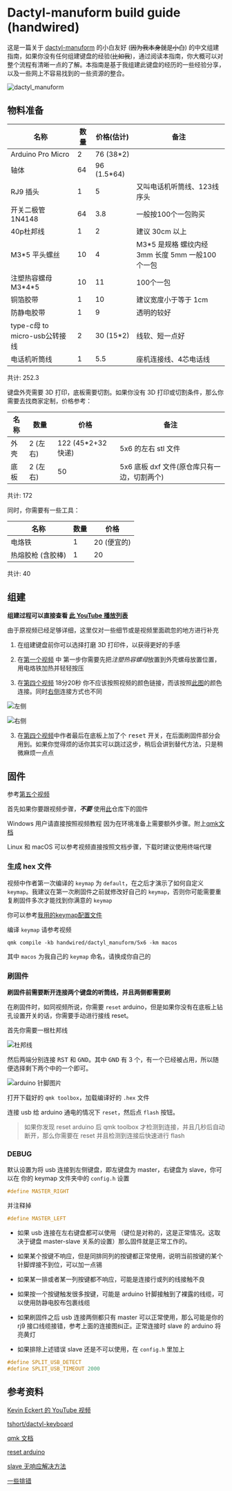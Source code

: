 # Dactyl-manuform build guide (handwired)

这是一篇关于 [dactyl-manuform](https://github.com/tshort/dactyl-keyboard) 的小白友好 (~~因为我本身就是小白~~) 的中文组建指南，如果你没有任何组建键盘的经验(~~比如我~~)，通过阅读本指南，你大概可以对整个流程有清晰一点的了解。本指南是基于我组建此键盘的经历的一些经验分享，以及一些网上不容易找到的一些资源的整合。

![dactyl_manuform](pics/IMG_2496.png)

## 物料准备

|名称|数量|价格(估计)|备注|
|---|---|---|---|
|Arduino Pro Micro|2|76 (38*2)||
|轴体|64|96 (1.5*64)||
|RJ9 插头|1|5|又叫电话机听筒线、123线序头|
|开关二极管1N4148|64|3.8|一般按100个一包购买|
|40p杜邦线|1|2|建议 30cm 以上|
|M3\*5 平头螺丝|10|4|M3\*5 是规格 螺纹内经 3mm 长度 5mm 一般100个一包|
|注塑热容螺母 M3\*4\*5|10|11|100个一包|
|铜箔胶带|1|10|建议宽度小于等于 1cm|
|防静电胶带|1|9|透明的较好|
|type-c母 to micro-usb公转接线|2|30 (15*2)|线软、短一点好|
|电话机听筒线|1|5.5|座机连接线、4芯电话线|

共计: 252.3

键盘外壳需要 3D 打印，底板需要切割。如果你没有 3D 打印或切割条件，那么你需要去找商家定制，价格参考：

|名称|数量|价格|备注|
|---|---|---|---|
|外壳|2 (左 右)|122 (45*2+32快递)|5x6 的左右 stl 文件|
|底板|2 (左 右)|50|5x6 底板 dxf 文件(原仓库只有一边，切割两个)|

共计: 172

同时，你需要有一些工具：

|名称|数量|价格|
|---|---|---|
|电烙铁|1|20 (便宜的)|
|热熔胶枪 (含胶棒)|1|20|

共计: 40


## 组建
 
**组建过程可以直接查看 [此 YouTube 播放列表](https://youtube.com/playlist?list=PLJcTwFs4jAY0VnJDXhexZw7X3OIjXQkiY)**

由于原视频已经足够详细，这里仅对一些细节或是视频里面疏忽的地方进行补充

1. 在组建键盘前你可以选择打磨 3D 打印件，以获得更好的手感

2. 在[第一个视频](https://www.youtube.com/watch?v=dWC_8BOArzc&list=PLJcTwFs4jAY0VnJDXhexZw7X3OIjXQkiY&index=1) 中 第一步你需要先把*注塑热容螺母*放置到外壳螺母放置位置，用电烙铁加热并轻轻按压

3. 在[第四个视频](https://www.youtube.com/watch?v=Oloh3Yabu6I&list=PLJcTwFs4jAY0VnJDXhexZw7X3OIjXQkiY&index=4) 18分20秒 你不应该按照视频的颜色链接，而该按照[此图](https://github.com/tshort/dactyl-keyboard/blob/master/resources/dactyl_manuform_left_wire_diagram.png)的颜色连接。同时[右侧](https://github.com/tshort/dactyl-keyboard/blob/master/resources/dactyl_manuform_right_wire_diagram.png)连接方式也不同
   
![左侧](./pics/dactyl_manuform_left_wire_diagram.png)

![右侧](./pics/dactyl_manuform_right_wire_diagram.png)

3. 在[第四个视频](https://www.youtube.com/watch?v=Oloh3Yabu6I&list=PLJcTwFs4jAY0VnJDXhexZw7X3OIjXQkiY&index=4)中作者最后在底板上加了个 <kbd>reset</kbd> 开关，在后面刷固件部分会用到。如果你觉得烦的话你其实可以跳过这步，稍后会讲到替代方法，只是稍微麻烦一点点

## 固件

参考[第五个视频](https://www.youtube.com/watch?v=fR-w97o7dgg&list=PLJcTwFs4jAY0VnJDXhexZw7X3OIjXQkiY&index=5)

首先如果你要跟视频步骤，***不要*** 使用[此](https://github.com/tshort/qmk_firmware/tree/master/keyboards/dactyl-manuform)仓库下的固件

Windows 用户请直接按照视频教程 因为在环境准备上需要额外步骤。附上[qmk文档](https://docs.qmk.fm/)

Linux 和 macOS 可以参考视频直接按照文档步骤，下载时建议使用终端代理

### 生成 hex 文件

视频中作者第一次编译的 <code>keymap</code> 为 <code>default</code>，在之后才演示了如何自定义 <code>keymap</code>。我建议在第一次刷固件之前就修改好自己的 <code>keymap</code>，否则你可能需要重复刷固件多次才能找到你满意的 <code>keymap</code>

你可以参考[我用的keymap配置文件](https://github.com/wivl/configs/tree/main/keymaps)

编译 <code>keymap</code> 请参考视频

```
qmk compile -kb handwired/dactyl_manuform/5x6 -km macos
```
其中 <code>macos</code> 为我自己的 <code>keymap</code> 命名，请换成你自己的

### 刷固件

**刷固件前需要断开连接两个键盘的听筒线，并且两侧都需要刷**

在刷固件时，如同视频所说，你需要 <code>reset</code> arduino，但是如果你没有在底板上钻孔设置开关的话，你需要手动进行接线 reset。

首先你需要一根杜邦线

![杜邦线](./pics/杜邦线.png)

然后两端分别连接 <kbd>RST</kbd> 和 <kbd>GND</kbd>。其中 <kbd>GND</kbd> 有 3 个，有一个已经被占用，所以随便选择剩下两个中的一个即可。

![arduino 针脚图片](./pics/xarduino_pro_micro_reset_pins.jpg.pagespeed.ic.SDTatP2YA3.webp)

打开下载好的 <code>qmk toolbox</code>，加载编译好的 <code>.hex</code> 文件

连接 usb 给 arduino 通电的情况下 <code>reset</code>，然后点 <code>flash</code> 按钮。

> 如果你发现 reset arduino 后 qmk toolbox 才检测到连接，并且几秒后自动断开，那么你需要在 reset 并且检测到连接后快速进行 flash

### DEBUG
默认设置为将 usb 连接到左侧键盘，即左键盘为 master，右键盘为 slave，你可以在 你的 keymap 文件夹中的 <code>config.h</code> 设置

```c
#define MASTER_RIGHT
```
并注释掉
```c
#define MASTER_LEFT
```


* 如果 usb 连接在左右键盘都可以使用 （键位是对称的，这是正常情况。这取决于键盘 master-slave 关系的设置）那么固件就是正常工作的。

* 如果某个按键不响应，但是同排同列的按键都正常使用，说明当前按键的某个针脚焊接不到位，可以加一点锡

* 如果某一排或者某一列按键都不响应，可能是连接行或列的线接触不良

* 如果按一个按键触发很多按键，可能是 arduino 针脚接触到了裸露的线缆，可以使用防静电胶布包裹线缆

* 如果刷固件之后 usb 连接两侧都只有 master 可以正常使用，那么可能是你的 rj9 接口线缆接错，参考上面的连接图纠正。正常连接时 slave 的 arduino 将亮黄灯

* 如果排除上述错误 slave 还是不可以使用，在 <code>config.h</code> 里加上

```c
#define SPLIT_USB_DETECT
#define SPLIT_USB_TIMEOUT 2000
```

## 参考资料

[Kevin Eckert 的 YouTube 视频](https://www.youtube.com/playlist?list=PLJcTwFs4jAY0VnJDXhexZw7X3OIjXQkiY)

[tshort/dactyl-keyboard](https://github.com/tshort/dactyl-keyboard)

[qmk 文档](https://docs.qmk.fm/)

[reset arduino](https://www.shellhacks.com/arduino-pro-micro-reset-restore-bootloader/)

[slave 无响应解决方法](https://github.com/qmk/qmk_firmware/issues/9697)

[一些排错](https://docs.splitkb.com/hc/en-us/articles/360010588860-Only-one-half-of-my-keyboard-works-at-a-time-but-not-when-they-are-both-connected)




